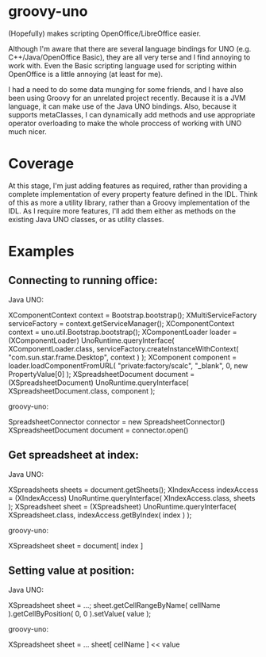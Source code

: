 groovy-uno
==========

(Hopefully) makes scripting OpenOffice/LibreOffice easier.

Although I'm aware that there are several language bindings for UNO (e.g. C++/Java/OpenOffice Basic), 
they are all very terse and I find annoying to work with. Even the Basic scripting language used for
scripting within OpenOffice is a little annoying (at least for me).

I had a need to do some data munging for some friends, and I have also been using Groovy for an unrelated
project recently. Because it is a JVM language, it can make use of the Java UNO bindings. Also, because 
it supports metaClasses, I can dynamically add methods and use appropriate operator overloading to make 
the whole proccess of working with UNO much nicer.

Coverage
========

At this stage, I'm just adding features as required, rather than providing a complete implementation 
of every property feature defined in the IDL. Think of this as more a utility library, rather than
a Groovy implementation of the IDL. As I require more features, I'll add them either as methods on
the existing Java UNO classes, or as utility classes.

Examples
========

Connecting to running office:
---------

Java UNO:

XComponentContext context           = Bootstrap.bootstrap();
XMultiServiceFactory serviceFactory = context.getServiceManager();
XComponentContext context           = uno.util.Bootstrap.bootstrap();
XComponentLoader loader             = (XComponentLoader) UnoRuntime.queryInterface( XComponentLoader.class, serviceFactory.createInstanceWithContext( "com.sun.star.frame.Desktop", context ) );
XComponent component                = loader.loadComponentFromURL( "private:factory/scalc", "_blank", 0, new PropertyValue[0] );
XSpreadsheetDocument document       = (XSpreadsheetDocument) UnoRuntime.queryInterface( XSpreadsheetDocument.class, component );

groovy-uno:

SpreadsheetConnector connector = new SpreadsheetConnector()
XSpreadsheetDocument document  = connector.open()

Get spreadsheet at index:
---------

Java UNO:

XSpreadsheets sheets     = document.getSheets();
XIndexAccess indexAccess = (XIndexAccess) UnoRuntime.queryInterface( XIndexAccess.class, sheets );
XSpreadsheet sheet       = (XSpreadsheet) UnoRuntime.queryInterface( XSpreadsheet.class, indexAccess.getByIndex( index ) );

groovy-uno:

XSpreadsheet sheet = document[ index ]

Setting value at position:
-------

Java UNO:

XSpreadsheet sheet = ...;
sheet.getCellRangeByName( cellName ).getCellByPosition( 0, 0 ).setValue( value );

groovy-uno:

XSpreadsheet sheet = ...
sheet[ cellName ] << value
